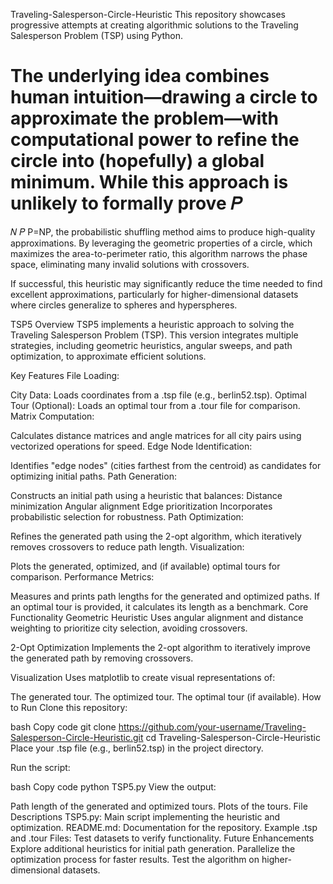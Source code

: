 Traveling-Salesperson-Circle-Heuristic
This repository showcases progressive attempts at creating algorithmic solutions to the Traveling Salesperson Problem (TSP) using Python.

The underlying idea combines human intuition—drawing a circle to approximate the problem—with computational power to refine the circle into (hopefully) a global minimum. While this approach is unlikely to formally prove 
𝑃
=
𝑁
𝑃
P=NP, the probabilistic shuffling method aims to produce high-quality approximations. By leveraging the geometric properties of a circle, which maximizes the area-to-perimeter ratio, this algorithm narrows the phase space, eliminating many invalid solutions with crossovers.

If successful, this heuristic may significantly reduce the time needed to find excellent approximations, particularly for higher-dimensional datasets where circles generalize to spheres and hyperspheres.

TSP5 Overview
TSP5 implements a heuristic approach to solving the Traveling Salesperson Problem (TSP). This version integrates multiple strategies, including geometric heuristics, angular sweeps, and path optimization, to approximate efficient solutions.

Key Features
File Loading:

City Data: Loads coordinates from a .tsp file (e.g., berlin52.tsp).
Optimal Tour (Optional): Loads an optimal tour from a .tour file for comparison.
Matrix Computation:

Calculates distance matrices and angle matrices for all city pairs using vectorized operations for speed.
Edge Node Identification:

Identifies "edge nodes" (cities farthest from the centroid) as candidates for optimizing initial paths.
Path Generation:

Constructs an initial path using a heuristic that balances:
Distance minimization
Angular alignment
Edge prioritization
Incorporates probabilistic selection for robustness.
Path Optimization:

Refines the generated path using the 2-opt algorithm, which iteratively removes crossovers to reduce path length.
Visualization:

Plots the generated, optimized, and (if available) optimal tours for comparison.
Performance Metrics:

Measures and prints path lengths for the generated and optimized paths. If an optimal tour is provided, it calculates its length as a benchmark.
Core Functionality
Geometric Heuristic
Uses angular alignment and distance weighting to prioritize city selection, avoiding crossovers.

2-Opt Optimization
Implements the 2-opt algorithm to iteratively improve the generated path by removing crossovers.

Visualization
Uses matplotlib to create visual representations of:

The generated tour.
The optimized tour.
The optimal tour (if available).
How to Run
Clone this repository:

bash
Copy code
git clone https://github.com/your-username/Traveling-Salesperson-Circle-Heuristic.git
cd Traveling-Salesperson-Circle-Heuristic
Place your .tsp file (e.g., berlin52.tsp) in the project directory.

Run the script:

bash
Copy code
python TSP5.py
View the output:

Path length of the generated and optimized tours.
Plots of the tours.
File Descriptions
TSP5.py: Main script implementing the heuristic and optimization.
README.md: Documentation for the repository.
Example .tsp and .tour Files: Test datasets to verify functionality.
Future Enhancements
Explore additional heuristics for initial path generation.
Parallelize the optimization process for faster results.
Test the algorithm on higher-dimensional datasets.

